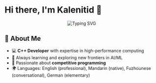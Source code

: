 # Hi there, I'm Kalenitid 👋  
<div align="center">
  <img src="https://readme-typing-svg.herokuapp.com?font=Fira+Code&pause=1000&color=2196F3&center=true&vCenter=true&width=600&lines=Deep+Learning+Engineer;C%2B%2B+Developer;Algorithm+Enthusiast;Open+Source+Contributor;AI+Researcher;Tech+Explorer;Coding+Innovator" alt="Typing SVG" />
</div>

## 🚀 About Me  
- 💻 **C++ Developer** with expertise in high-performance computing  
- 🌱 Always learning and exploring new frontiers in AI/ML  
- 🧠 Passionate about **competitive programming**
- 🌍 Languages: English (professional), Mandarin (native), Fuzhounese (conversational), German (elementary)
